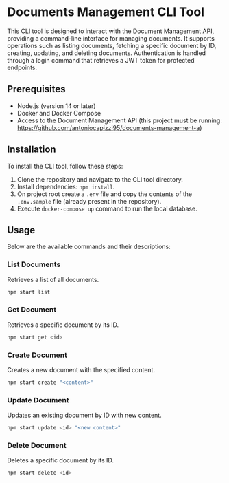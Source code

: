 # Documents Management CLI Tool

This CLI tool is designed to interact with the Document Management API, providing a command-line interface for managing documents. It supports operations such as listing documents, fetching a specific document by ID, creating, updating, and deleting documents. Authentication is handled through a login command that retrieves a JWT token for protected endpoints.

## Prerequisites

- Node.js (version 14 or later)
- Docker and Docker Compose
- Access to the Document Management API (this project must be running: https://github.com/antoniocapizzi95/documents-management-a)

## Installation

To install the CLI tool, follow these steps:

1. Clone the repository and navigate to the CLI tool directory.
2. Install dependencies: `npm install`.
3. On project root create a ```.env``` file and copy the contents of the ```.env.sample``` file (already present in the repository).
4. Execute `docker-compose up` command to run the local database.

## Usage

Below are the available commands and their descriptions:

### List Documents

Retrieves a list of all documents.

```bash
npm start list
```

### Get Document

Retrieves a specific document by its ID.

```bash
npm start get <id>
```

### Create Document

Creates a new document with the specified content.

```bash
npm start create "<content>"
```

### Update Document

Updates an existing document by ID with new content.

```bash
npm start update <id> "<new content>"
```

### Delete Document

Deletes a specific document by its ID.

```bash
npm start delete <id>
```